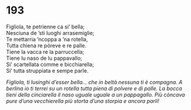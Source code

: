 # 193
  
Figliola, te petrienne ca si’ bella;  
Nesciuna de ’sti luoghi arrasemiglie;  
Te mettarria ’ncoppa a ’na rotella,  
Tutta chiena re póreve e re palle.  
Tiene la vacca re la parruccella;  
Tiene lu naso de lu pappavallo;  
Si’ scartellata comme e bicchiarella;  
Si’ tutta struppiata e sempe parle.

*Figliola, ti lusinghi d’esser bella...
che in beltà nessuna ti è compagna.
A berlina io ti terrei su un rotella
tutta piena di polvere e di palle.
La bocca tieni della cinciarella
il naso uguale uguale a un pappagallo.
Più còncava pure d’una vecchierella
più storta d’una storpia e ancora parli!*


